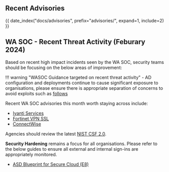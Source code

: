 ## Recent Advisories

{{ date_index("docs/advisories", prefix="advisories/", expand=1, include=2) }}

## WA SOC - Recent Threat Activity (Feburary 2024)

Based on recent high impact incidents seen by the WA SOC, security teams should be focusing on the below areas of improvement:

!!! warning "WASOC Guidance targeted on recent threat activity"
    - AD configuration and deployments continue to cause significant exposure to organisations, please ensure there is appropriate separation of concerns to avoid exploits such as [follows](https://www.akamai.com/blog/security-research/spoofing-dns-by-abusing-dhcp)

Recent WA SOC advisories this month worth staying across include:

- [Ivanti Services](https://soc.cyber.wa.gov.au/advisories/20240122002-Ivanti-CISA-Guidance/)
- [Fortinet VPN SSL](https://soc.cyber.wa.gov.au/advisories/20240209002-Fortinet-Multiple-RCE-Vulnerabilities-Exploited/)
- [ConnectWise](https://soc.cyber.wa.gov.au/advisories/20240221004-ConnectWise-Patches-Critical-ScreenConnect-Vulnerability/)

Agencies should review the latest [NIST CSF 2.0](https://www.nist.gov/quick-start-guides).

**Security Hardening** remains a focus for all organisations. Please refer to the below guides to ensure all external and internal sign-ins are appropriately monitored.

- [ASD Blueprint for Secure Cloud (E8)](https://blueprint.asd.gov.au/security-and-governance/essential-eight/)
